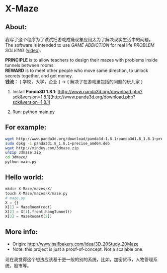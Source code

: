X-Maze
======
## About:
我写了这个程序为了试试把游戏成瘾现象应用太为了解决现实生活中的问题。
The software is intended to use *GAME ADDICTION* for real life *PROBLEM SOLVING* ([video](http://v.youku.com/v_show/id_XNTQ2MTgyNTU2.html)).

**PRINCIPLE** is to allow teachers to design their mazes with problems inside tunnels between rooms.<br>
**REWARD** is to meet other people who move same direction, to unlock secrets together, and get money.<br>
**钱流：** { 学校，大学，企业 } -> { 解决了在游戏里包括的问题的玩儿家 }

1. Install **Panda3D 1.8.1**:
[http://www.panda3d.org/download.php?sdk&version=1.8.1](http://www.panda3d.org/download.php?sdk&version=1.8.1)

2. Run:
python main.py

## For example:

```bash
wget http://www.panda3d.org/download/panda3d-1.8.1/panda3d1.8_1.8.1~precise_amd64.deb
sudo dpkg -i panda3d1.8_1.8.1~precise_amd64.deb
wget http://mindey.com/3dmaze.zip
unzip 3dmaze.zip
cd 3dmaze/
python main.py
```

## Hello world:

```python
mkdir X-Maze/mazes/X/
touch X-Maze/mazes/X/maze.py
# maze.py
X = {}
X[1] = MazeRoom(root)
X[2] = X[1].front.hangTunnel()
X[3] = MazeRoom(X[2]) 
```

## More info:

* Origin: http://www.halfbakery.com/idea/3D_20Study_20Maze
* Note: this project is just a proof-of-concept. Not a scalable one.

现在我觉得这个想法应该基于更一般的别的系统，比如，加密货币，人物管理系统，股市等。